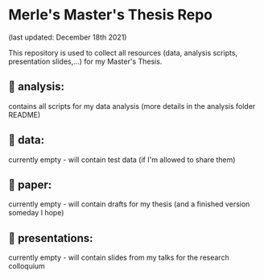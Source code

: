 # Merle's Master's Thesis Repo 
(last updated: December 18th 2021)

This repository is used to collect all resources (data, analysis scripts, presentation slides,...) for my Master's Thesis.

## :closed_book: analysis: 
contains all scripts for my data analysis (more details in the analysis folder README)

## :green_book: data:
currently empty - will contain test data (if I'm allowed to share them)

## :orange_book: paper:
currently empty - will contain drafts for my thesis (and a finished version someday I hope)

## :blue_book: presentations:
currently empty - will contain slides from my talks for the research colloquium
